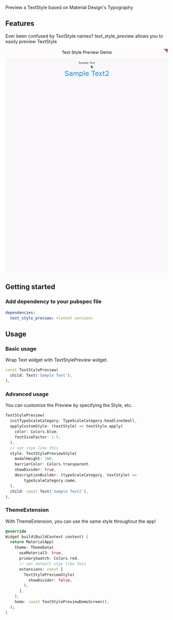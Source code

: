 Preview a TextStyle based on Material Design's Typography

## Features

Ever been confused by TextStyle names?
text_style_preview allows you to easily preview TextStyle

<p align="center">
  <img src="https://raw.githubusercontent.com/K9i-0/text_style_preview/main/text_style_preivew.gif" alt="text_style_preview" />
</p>




## Getting started

### Add dependency to your pubspec file

```yaml
dependencies:
  text_style_preview: <latest version>
```

## Usage

### Basic usage
Wrap Text widget with TextStylePreview widget.
```dart
const TextStylePreview(
  child: Text('Sample Text'),
),
```


### Advanced usage
You can customize the Preview by specifying the Style, etc.
```dart
TextStylePreview(
  initTypeScaleCategory: TypeScaleCategory.headlineSmall,
  applyCustomStyle: (textStyle) => textStyle.apply(
    color: Colors.blue,
    fontSizeFactor: 1.5,
  ),
  // set stye like this
  style: TextStylePreviewStyle(
    modalHeight: 300,
    barrierColor: Colors.transparent,
    showDivider: true,
    descriptionBuilder: (typeScaleCategory, textStyle) =>
        typeScaleCategory.name,
  ),
  child: const Text('Sample Text2'),
),
```


### ThemeExtension
With ThemeExtension, you can use the same style throughout the app!
```dart
@override
Widget build(BuildContext context) {
  return MaterialApp(
    theme: ThemeData(
      useMaterial3: true,
      primarySwatch: Colors.red,
      // set default stye like this
      extensions: const [
        TextStylePreviewStyle(
          showDivider: false,
        ),
      ],
    ),
    home: const TextStylePreviewDemoScreen(),
  );
}
```